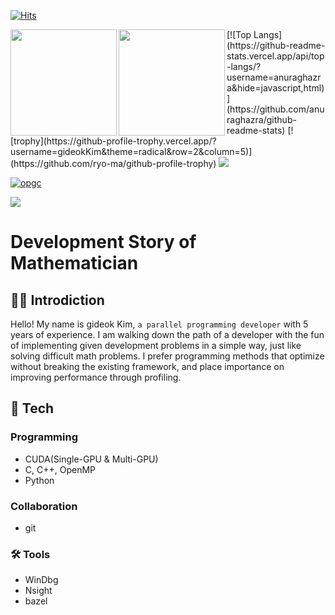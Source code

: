 [![Hits](https://hits.seeyoufarm.com/api/count/incr/badge.svg?url=https%3A%2F%2Fgithub.com%2FGiDeokKim&count_bg=%2379C83D&title_bg=%23555555&icon=&icon_color=%23E7E7E7&title=hits&edge_flat=false)](https://hits.seeyoufarm.com)

<div><img align="left" height="170px" src="https://github-readme-stats.vercel.app/api?username=gideokKim&show_icons=true&theme=radical&hide=Jupyter%20Notebook" /><img align="left" height="170px" src="https://github-readme-stats.vercel.app/api/top-langs/?username=gideokKim&theme=radical&layout=compact" /></div>
[![Top Langs](https://github-readme-stats.vercel.app/api/top-langs/?username=anuraghazra&hide=javascript,html)](https://github.com/anuraghazra/github-readme-stats)
[![trophy](https://github-profile-trophy.vercel.app/?username=gideokKim&theme=radical&row=2&column=5)](https://github.com/ryo-ma/github-profile-trophy)

<a href="s">
  <img src="http://mazassumnida.wtf/api/v2/generate_badge?boj=potatooftaebaek" />
</a>

[![opgc](https://api.opgc.me/githubs/users/gideokKim/tag/?theme=dracula)](https://opgc.me/#/users/gideokKim)

<a href="https://www.buymeacoffee.com/gideokkim"><img src="https://img.buymeacoffee.com/button-api/?text=Buy me a coffee&emoji=&slug=gideokkim&button_colour=FFDD00&font_colour=000000&font_family=Cookie&outline_colour=000000&coffee_colour=ffffff" /></a>

# Development Story of Mathematician

## 👨‍💻 Introdiction

Hello! My name is gideok Kim, `a parallel programming developer` with 5 years of experience.
I am walking down the path of a developer with the fun of implementing given development problems in a simple way, just like solving difficult math problems.
I prefer programming methods that optimize without breaking the existing framework, and place importance on improving performance through profiling.

## 📖 Tech

### Programming
- CUDA(Single-GPU & Multi-GPU)
- C, C++, OpenMP
- Python

### Collaboration

- git

### 🛠️ Tools

- WinDbg
- Nsight
- bazel
